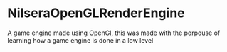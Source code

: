 # NilseraOpenGLRenderEngine
 A game engine made using OpenGl, this was made with the porpouse of learning how a game engine is done in a low level
